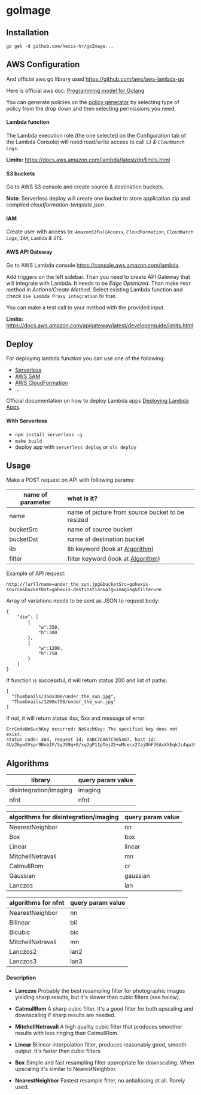 # goImage

## Installation

`go get -d github.com/hexis-hr/goImage...`

## AWS Configuration

And official aws go library used https://github.com/aws/aws-lambda-go

Here is official aws doc: [Programming model for Golang](https://docs.aws.amazon.com/lambda/latest/dg/programming-model-v2.html)

You can generate policies on the [policy generator](http://awspolicygen.s3.amazonaws.com/policygen.html) by selecting type of policy from the drop down and then selecting permissions you need.

#### Lambda function

The Lambda execution role (the one selected on the Configuration tab of the Lambda Console) will need read/write access to call *`S3`* *&* *`CloudWatch Logs`*.

**Limits:** https://docs.aws.amazon.com/lambda/latest/dg/limits.html

#### S3 buckets

Go to AWS S3 console and create source & destination buckets. 

**Note**: Serverless deploy will create one bucket to store application zip and compiled *cloudformation-template.json*.

#### IAM 

Create user with access to: *`AmazonS3FullAccess`*, *`CloudFormation`*, *`CloudWatch Logs`*, *`IAM`*, *`Lambda`* *&* *`STS`*.

#### AWS API Gateway

Go to AWS Lambda console https://console.aws.amazon.com/lambda.

Add triggers on the left sidebar. Than you need to create API Gateway that will integrate with Lambda. It needs to be _Edge Optimized_. Than make `POST` method in _Actions/Create Method_. Select existing Lambda function and check `Use Lambda Proxy integration` to true.

You can make a test call to your method with the provided input.

**Limits:** https://docs.aws.amazon.com/apigateway/latest/developerguide/limits.html

## Deploy

For deploying lambda function you can use one of the following: 

- [Serverless](https://serverless.com)
- [AWS SAM](https://docs.aws.amazon.com/lambda/latest/dg/serverless_app.html)
- [AWS CloudFormation](https://aws.amazon.com/cloudformation/)
- ...

Official documentation on how to deploy Lambda apps [Deploying Lambda Apps]( https://docs.aws.amazon.com/lambda/latest/dg/deploying-lambda-apps.html).

#### With Serverless

- `npm install serverless -g` 
- `make build` 
- deploy app with `serverless deploy` or `sls deploy`

## Usage

Make a POST request on API with following params:

| name of parameter | what is it?                                      |
| ----------------- | :----------------------------------------------- |
| name              | name of picture from source bucket to be resized |
| bucketSrc         | name of source bucket                            |
| bucketDst         | name of destination bucket                       |
| lib               | lib keyword (look at [Algorithm](#algorithms))          |
| filter            | filter keyword (look at [Algorithm](#algorithms))       |

Example of API request:

```
http://[url]/name=under_the_sun.jpg&bucketSrc=gohexis-source&bucketDst=gohexis-destination&alg=imaging&filter=nn
```

Array of variations needs to be sent as JSON to request body:

```
{
    "dim": [
        {
            "w":350,
            "h":300
        },
        {
            "w":1200,
            "h":750
        }
    ]
}
```

If function is successful, it will return status 200 and list of paths:
```
[
  "Thumbnails/350x300/under_the_sun.jpg",
  "Thumbnails/1200x750/under_the_sun.jpg"
]
```

If not, it will return status 4xx, 5xx and message of error:

```
ErrCodeNoSuchKey occurred: NoSuchKey: The specified key does not exist.
status code: 404, request id: 04BC7EA67C9B5407, host id: 4Uz26ywSVspr9BobIF/5yJS9q+8/xq2gP1IpTojZE+wMcecx27ajDhF3EAxXXEqkJs4qa3Quchw=
```

## Algorithms

| library                | query param value |
| ---------------------- | ----------------- |
| disintegration/imaging | imaging           |
| nfnt                   | nfnt              |

| algorithms for disintegration/imaging | query param value |
| :------------------------------------ | :---------------- |
| NearestNeighbor                       | nn                |
| Box                                   | box               |
| Linear                                | linear            |
| MitchellNetravali                     | mn                |
| CatmullRom                            | cr                |
| Gaussian                              | gaussian          |
| Lanczos                               | lan               |

| algorithms for nfnt | query param value |
| :------------------ | :---------------- |
| NearestNeighbor     | nn                |
| Bilinear            | bil               |
| Bicubic             | bic               |
| MitchellNetravali   | mn                |
| Lanczos2            | lan2              |
| Lanczos3            | lan3              |

#### Description

 -  **Lanczos**
    Probably the best resampling filter for photographic images yielding sharp results, but it's slower than cubic filters (see below).

 -  **CatmullRom**
    A sharp cubic filter. It's a good filter for both upscaling and downscaling if sharp results are needed.

- **MitchellNetravali**
    A high quality cubic filter that produces smoother results with less ringing than CatmullRom.

- **Linear**
    Bilinear interpolation filter, produces reasonably good, smooth output. It's faster than cubic filters.

- **Box**
    Simple and fast resampling filter appropriate for downscaling.
    When upscaling it's similar to NearestNeighbor.

- **NearestNeighbor**
    Fastest resample filter, no antialiasing at all. Rarely used.

    ​
